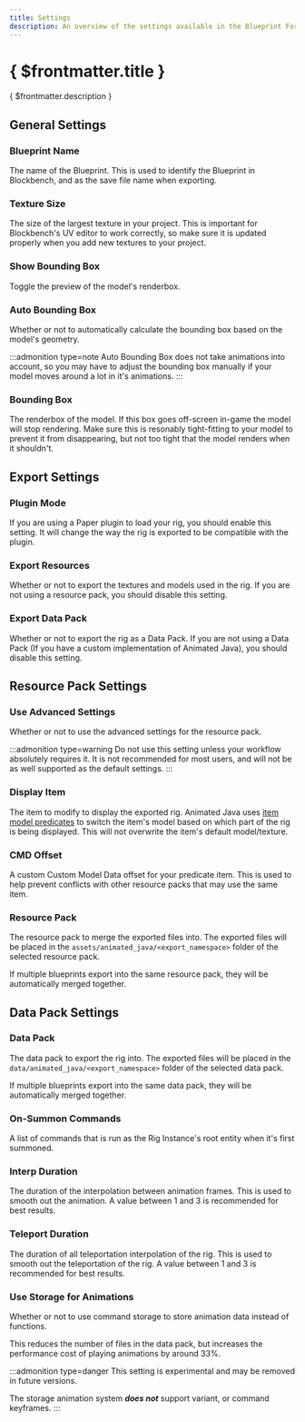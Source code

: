 ```yaml
---
title: Settings
description: An overview of the settings available in the Blueprint Format.
---
```


# { $frontmatter.title }

{ $frontmatter.description }

## General Settings

### Blueprint Name

The name of the Blueprint. This is used to identify the Blueprint in Blockbench, and as the save file name when exporting.

### Texture Size

The size of the largest texture in your project. This is important for Blockbench's UV editor to work correctly, so make sure it is updated properly when you add new textures to your project.

### Show Bounding Box

Toggle the preview of the model's renderbox.

### Auto Bounding Box

Whether or not to automatically calculate the bounding box based on the model's geometry.

:::admonition type=note
Auto Bounding Box does not take animations into account, so you may have to adjust the bounding box manually if your model moves around a lot in it's animations.
:::

### Bounding Box

The renderbox of the model. If this box goes off-screen in-game the model will stop rendering. Make sure this is resonably tight-fitting to your model to prevent it from disappearing, but not too tight that the model renders when it shouldn't.

## Export Settings

### Plugin Mode

If you are using a Paper plugin to load your rig, you should enable this setting. It will change the way the rig is exported to be compatible with the plugin.

### Export Resources

Whether or not to export the textures and models used in the rig. If you are not using a resource pack, you should disable this setting.

### Export Data Pack

Whether or not to export the rig as a Data Pack. If you are not using a Data Pack (If you have a custom implementation of Animated Java), you should disable this setting.

## Resource Pack Settings

### Use Advanced Settings

Whether or not to use the advanced settings for the resource pack.

:::admonition type=warning
Do not use this setting unless your workflow absolutely requires it. It is not recommended for most users, and will not be as well supported as the default settings.
:::

### Display Item

The item to modify to display the exported rig. Animated Java uses [item model predicates](https://minecraft.wiki/w/Tutorials/Models#Item_predicates) to switch the item's model based on which part of the rig is being displayed. This will not overwrite the item's default model/texture.

### CMD Offset

A custom Custom Model Data offset for your predicate item. This is used to help prevent conflicts with other resource packs that may use the same item.

### Resource Pack

The resource pack to merge the exported files into. The exported files will be placed in the `assets/animated_java/<export_namespace>` folder of the selected resource pack.

If multiple blueprints export into the same resource pack, they will be automatically merged together.

## Data Pack Settings

<!-- ### Use Advanced Settings

Whether or not to use the advanced settings for the data pack.

:::admonition type=warning
Do not use this setting unless your workflow absolutely requires it. It is not recommended for most users, and will not be as well supported as the default settings.
::: -->

### Data Pack

The data pack to export the rig into. The exported files will be placed in the `data/animated_java/<export_namespace>` folder of the selected data pack.

If multiple blueprints export into the same data pack, they will be automatically merged together.

### On-Summon Commands

A list of commands that is run as the Rig Instance's root entity when it's first summoned.

### Interp Duration

The duration of the interpolation between animation frames. This is used to smooth out the animation. A value between 1 and 3 is recommended for best results.

### Teleport Duration

The duration of all teleportation interpolation of the rig. This is used to smooth out the teleportation of the rig. A value between 1 and 3 is recommended for best results.

### Use Storage for Animations

Whether or not to use command storage to store animation data instead of functions.

This reduces the number of files in the data pack, but increases the performance cost of playing animations by around 33%.

:::admonition type=danger
This setting is experimental and may be removed in future versions.

The storage animation system **_does not_** support variant, or command keyframes.
:::
